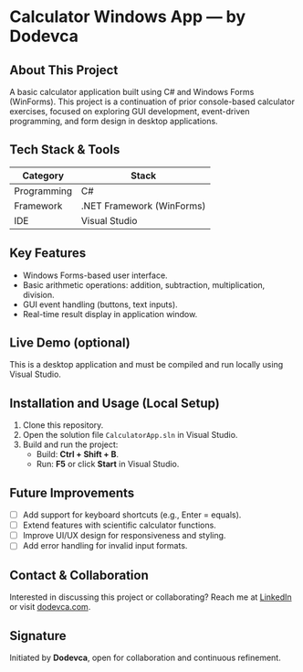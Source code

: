 # Calculator Windows App — by Dodevca

## About This Project
A basic calculator application built using C# and Windows Forms (WinForms). This project is a continuation of prior console-based calculator exercises, focused on exploring GUI development, event-driven programming, and form design in desktop applications.

## Tech Stack & Tools
| Category     | Stack                  |
|--------------|------------------------|
| Programming  | C#                     |
| Framework    | .NET Framework (WinForms) |
| IDE          | Visual Studio          |

## Key Features
- Windows Forms-based user interface.
- Basic arithmetic operations: addition, subtraction, multiplication, division.
- GUI event handling (buttons, text inputs).
- Real-time result display in application window.

## Live Demo (optional)
This is a desktop application and must be compiled and run locally using Visual Studio.

## Installation and Usage (Local Setup)
1. Clone this repository.
2. Open the solution file `CalculatorApp.sln` in Visual Studio.
3. Build and run the project:
    - Build: **Ctrl + Shift + B**.
    - Run: **F5** or click **Start** in Visual Studio.

## Future Improvements
- [ ] Add support for keyboard shortcuts (e.g., Enter = equals).
- [ ] Extend features with scientific calculator functions.
- [ ] Improve UI/UX design for responsiveness and styling.
- [ ] Add error handling for invalid input formats.

## Contact & Collaboration
Interested in discussing this project or collaborating?
Reach me at [LinkedIn](https://linkedin.com/in/dodevca) or visit [dodevca.com](https://dodevca.com).

## Signature
Initiated by **Dodevca**, open for collaboration and continuous refinement.